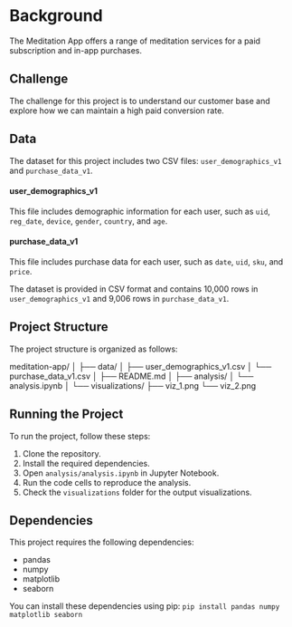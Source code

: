 # Background

The Meditation App offers a range of meditation services for a paid subscription and in-app purchases.

## Challenge

The challenge for this project is to understand our customer base and explore how we can maintain a high paid conversion rate.

## Data

The dataset for this project includes two CSV files: `user_demographics_v1` and `purchase_data_v1`.

#### user_demographics_v1
This file includes demographic information for each user, such as `uid`, `reg_date`, `device`, `gender`, `country`, and `age`.

#### purchase_data_v1
This file includes purchase data for each user, such as `date`, `uid`, `sku`, and `price`.

The dataset is provided in CSV format and contains 10,000 rows in `user_demographics_v1` and 9,006 rows in `purchase_data_v1`.

## Project Structure

The project structure is organized as follows:

meditation-app/
│
├── data/
│ ├── user_demographics_v1.csv
│ └── purchase_data_v1.csv
│
├── README.md
│
├── analysis/
│ └── analysis.ipynb
│
└── visualizations/
├── viz_1.png
└── viz_2.png



## Running the Project

To run the project, follow these steps:

1. Clone the repository.
2. Install the required dependencies.
3. Open `analysis/analysis.ipynb` in Jupyter Notebook.
4. Run the code cells to reproduce the analysis.
5. Check the `visualizations` folder for the output visualizations.

## Dependencies

This project requires the following dependencies:

- pandas
- numpy
- matplotlib
- seaborn

You can install these dependencies using pip:
`pip install pandas numpy matplotlib seaborn`


